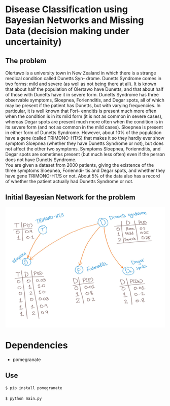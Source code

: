 # Disease Classification using Bayesian Networks and Missing Data (decision making under uncertainity)

## The problem
Olertawo is a university town in New Zealand in which there is a strange medical condition called Dunetts Syn-
drome. Dunetts Syndrome comes in two forms: mild and severe (as well as not being there at all). It is known
that about half the population of Olertawo have Dunetts, and that about half of those with Dunetts have it in severe
form. Dunetts Syndrome has three observable symptoms, Sloepnea, Foriennditis, and Degar spots, all of which
may be present if the patient has Dunetts, but with varying frequencies. In particular, it is well known that Fori-
ennditis is present much more often when the condition is in its mild form (it is not as common in severe cases),
whereas Degar spots are present much more often when the condition is in its severe form (and not as common in
the mild cases). Sloepnea is present in either form of Dunetts Syndrome. However, about 10% of the population
have a gene (called TRIMONO-HT/S) that makes it so they hardly ever show symptom Sloepnea (whether they
have Dunetts Syndrome or not), but does not affect the other two symptoms. Symptoms Sloepnea, Foriennditis, and
Degar spots are sometimes present (but much less often) even if the person does not have Dunetts Syndrome.
<br/>
You are given a dataset from 2000 patients, giving the existence of the three symptoms Sloepnea, Forienndi-
tis and Degar spots, and whether they have gene TRIMONO-HT/S or not. About 5% of the data also has a
record of whether the patient actually had Dunetts Syndrome or not.

## Initial Bayesian Network for the problem
<img src="figs/network graph.jpg" align="middle" />

<br />

# Dependencies
- pomegranate

## Use
```sh
$ pip install pomegranate

$ python main.py
```